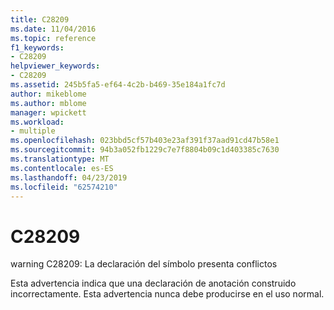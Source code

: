 ```yaml
---
title: C28209
ms.date: 11/04/2016
ms.topic: reference
f1_keywords:
- C28209
helpviewer_keywords:
- C28209
ms.assetid: 245b5fa5-ef64-4c2b-b469-35e184a1fc7d
author: mikeblome
ms.author: mblome
manager: wpickett
ms.workload:
- multiple
ms.openlocfilehash: 023bbd5cf57b403e23af391f37aad91cd47b58e1
ms.sourcegitcommit: 94b3a052fb1229c7e7f8804b09c1d403385c7630
ms.translationtype: MT
ms.contentlocale: es-ES
ms.lasthandoff: 04/23/2019
ms.locfileid: "62574210"
---
```

# <a name="c28209"></a>C28209
warning C28209: La declaración del símbolo presenta conflictos

 Esta advertencia indica que una declaración de anotación construido incorrectamente. Esta advertencia nunca debe producirse en el uso normal.